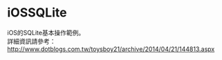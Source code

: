 # iOSSQLite
iOS的SQLite基本操作範例。<br>
詳細資訊請參考：http://www.dotblogs.com.tw/toysboy21/archive/2014/04/21/144813.aspx
